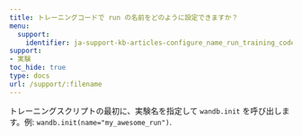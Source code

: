```yaml
---
title: トレーニングコードで run の名前をどのように設定できますか？
menu:
  support:
    identifier: ja-support-kb-articles-configure_name_run_training_code
support:
- 実験
toc_hide: true
type: docs
url: /support/:filename
---
```


トレーニングスクリプトの最初に、実験名を指定して `wandb.init` を呼び出します。例: `wandb.init(name="my_awesome_run")`.